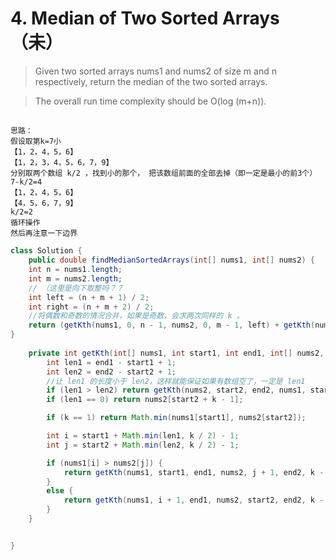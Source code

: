 # 4. Median of Two Sorted Arrays （未）

>Given two sorted arrays nums1 and nums2 of size m and n respectively, return the median of the two sorted arrays.

>The overall run time complexity should be O(log (m+n)).

##
```
思路：
假设取第k=7小
【1，2，4，5，6】
【1，2，3，4，5，6，7，9】
分别取两个数组 k/2 ，找到小的那个， 把该数组前面的全部去掉（即一定是最小的前3个）
7-k/2=4
【1，2，4，5，6】
【4，5，6，7，9】
k/2=2
循环操作
然后再注意一下边界

```
```java
class Solution {
    public double findMedianSortedArrays(int[] nums1, int[] nums2) {
    int n = nums1.length;
    int m = nums2.length;
    // （这里是向下取整吗？？
    int left = (n + m + 1) / 2;
    int right = (n + m + 2) / 2;
    //将偶数和奇数的情况合并，如果是奇数，会求两次同样的 k 。
    return (getKth(nums1, 0, n - 1, nums2, 0, m - 1, left) + getKth(nums1, 0, n - 1, nums2, 0, m - 1, right)) * 0.5;  
}
    
    private int getKth(int[] nums1, int start1, int end1, int[] nums2, int start2, int end2, int k) {
        int len1 = end1 - start1 + 1;
        int len2 = end2 - start2 + 1;
        //让 len1 的长度小于 len2，这样就能保证如果有数组空了，一定是 len1 
        if (len1 > len2) return getKth(nums2, start2, end2, nums1, start1, end1, k);
        if (len1 == 0) return nums2[start2 + k - 1];

        if (k == 1) return Math.min(nums1[start1], nums2[start2]);

        int i = start1 + Math.min(len1, k / 2) - 1;
        int j = start2 + Math.min(len2, k / 2) - 1;

        if (nums1[i] > nums2[j]) {
            return getKth(nums1, start1, end1, nums2, j + 1, end2, k - (j - start2 + 1));
        }
        else {
            return getKth(nums1, i + 1, end1, nums2, start2, end2, k - (i - start1 + 1));
        }
    }


}
```
